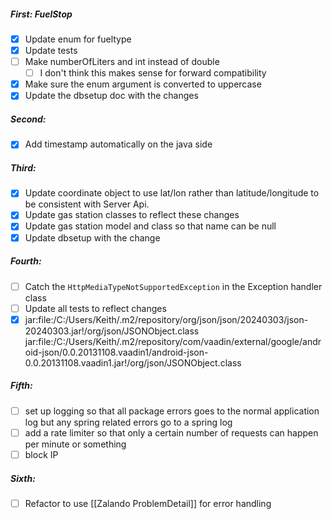 ##### First: FuelStop
- [x] Update enum for fueltype
- [x] Update tests
- [ ] Make numberOfLiters and int instead of double
	- [ ] I don't think this makes sense for forward compatibility 
- [x] Make sure the enum argument is converted to uppercase
- [x] Update the dbsetup doc with the changes
##### Second: 
- [x] Add timestamp automatically on the java side
##### Third: 
- [x] Update coordinate object to use lat/lon rather than latitude/longitude to be consistent with Server Api. 
- [x] Update gas station classes to reflect these changes
- [x] Update gas station model and class so that name can be null
- [x] Update dbsetup with the change
##### Fourth: 
- [ ] Catch the `HttpMediaTypeNotSupportedException` in the Exception handler class
- [ ] Update all tests to reflect changes
- [x] jar:file:/C:/Users/Keith/.m2/repository/org/json/json/20240303/json-20240303.jar!/org/json/JSONObject.class
	jar:file:/C:/Users/Keith/.m2/repository/com/vaadin/external/google/android-json/0.0.20131108.vaadin1/android-json-0.0.20131108.vaadin1.jar!/org/json/JSONObject.class
##### Fifth:
- [ ] set up logging so that all package errors goes to the normal application log but any spring related errors go to a spring log
- [ ] add a rate limiter so that only a certain number of requests can happen per minute or something 
- [ ] block IP
##### Sixth:
- [ ] Refactor to use [[Zalando ProblemDetail]] for error handling
